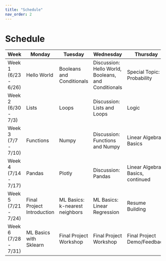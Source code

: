 ```yaml
---
title: "Schedule"
nav_order: 2
---
```

# Schedule


| Week | Monday | Tuesday | Wednesday | Thursday |
| --- | --- | --- | --- | --- |
| Week 1 (6/23 - 6/26) | Hello World | Booleans and Conditionals | Discussion: Hello World, Booleans, and Conditionals | Special Topic: Probability |
| Week 2<br>(6/30 - 7/3) | Lists | Loops | Discussion: Lists and Loops | Logic |
| Week 3<br>(7/7 - 7/10) | Functions | Numpy | Discussion: Functions and Numpy | Linear Algebra Basics |
| Week 4<br>(7/14 - 7/17) | Pandas | Plotly | Discussion: Pandas | Linear Algebra Basics, continued |
| Week 5<br>(7/21 - 7/24) | Final Project Introduction | ML Basics: k-nearest neighbors | ML Basics: Linear Regression | Resume Building |
| Week 6<br>(7/28 - 7/31) | ML Basics with Sklearn | Final Project Workshop | Final Project Workshop | Final Project Demo/Feedback |
